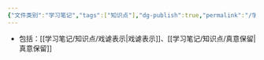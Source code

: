 ```yaml
---
{"文件类别":"学习笔记","tags":["知识点"],"dg-publish":true,"permalink":"/学习笔记/知识点/非真诚表示/","dgPassFrontmatter":true,"noteIcon":""}
---
```


- 包括：[[学习笔记/知识点/戏谑表示\|戏谑表示]]、[[学习笔记/知识点/真意保留\|真意保留]]